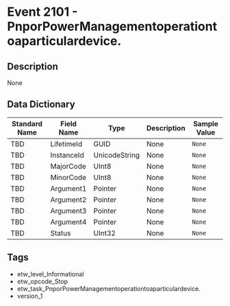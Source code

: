 # Event 2101 - PnporPowerManagementoperationtoaparticulardevice.

## Description
None

## Data Dictionary
|Standard Name|Field Name|Type|Description|Sample Value|
|---|---|---|---|---|
|TBD|LifetimeId|GUID|None|`None`|
|TBD|InstanceId|UnicodeString|None|`None`|
|TBD|MajorCode|UInt8|None|`None`|
|TBD|MinorCode|UInt8|None|`None`|
|TBD|Argument1|Pointer|None|`None`|
|TBD|Argument2|Pointer|None|`None`|
|TBD|Argument3|Pointer|None|`None`|
|TBD|Argument4|Pointer|None|`None`|
|TBD|Status|UInt32|None|`None`|

## Tags
* etw_level_Informational
* etw_opcode_Stop
* etw_task_PnporPowerManagementoperationtoaparticulardevice.
* version_1